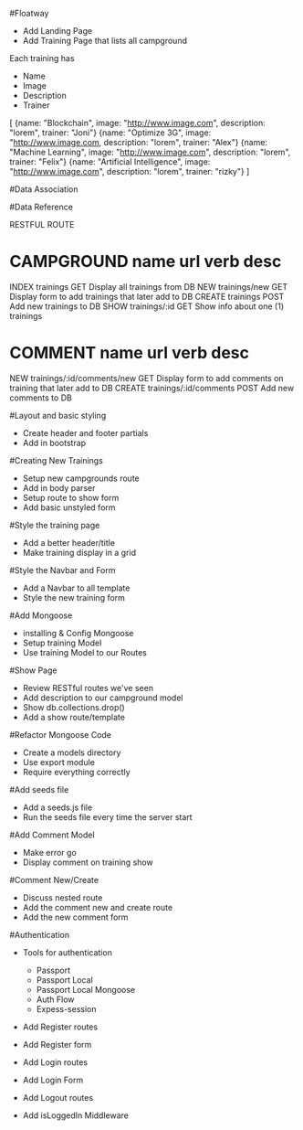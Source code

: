 #Floatway

* Add Landing Page
* Add Training Page that lists all campground


Each training has
* Name
* Image
* Description
* Trainer



[
	{name: "Blockchain", image: "http://www.image.com", description: "lorem", trainer: "Joni"}
	{name: "Optimize 3G", image: "http://www.image.com, description: "lorem", trainer: "Alex"}
	{name: "Machine Learning", image: "http://www.image.com", description: "lorem", trainer: "Felix"}
	{name: "Artificial Intelligence", image: "http://www.image.com", description: "lorem", trainer: "rizky"}
]


#Data Association

#Data Reference






RESTFUL ROUTE

CAMPGROUND
name      url                   verb      desc
=====================================================
INDEX     trainings   	        GET       Display all trainings from DB
NEW       trainings/new 	    GET       Display form to add trainings that later add to DB
CREATE    trainings         	POST      Add new trainings to DB
SHOW      trainings/:id       	GET       Show info about one (1) trainings

COMMENT
name      url                   			verb      desc
=========================================================================
NEW       trainings/:id/comments/new   		GET       Display form to add comments on training that later add to DB
CREATE    trainings/:id/comments   			POST      Add new comments to DB


#Layout and basic styling
* Create header and footer partials
* Add in bootstrap


#Creating New Trainings
* Setup new campgrounds route
* Add in body parser
* Setup route to show form
* Add basic unstyled form

#Style the training page
* Add a better header/title
* Make training display in a grid

#Style the Navbar and Form
* Add a Navbar to all template
* Style the new training form

#Add Mongoose
* installing & Config Mongoose
* Setup training Model
* Use training Model to our Routes

#Show Page 
* Review RESTful routes we've seen
* Add description to our campground model
* Show db.collections.drop()
* Add a show route/template

#Refactor Mongoose Code
* Create a models directory
* Use export module
* Require everything correctly

#Add seeds file
* Add a seeds.js file
* Run the seeds file every time the server start

#Add Comment Model
* Make error go
* Display comment on training show

#Comment New/Create
* Discuss nested route
* Add the comment new and create route
* Add the new comment form


#Authentication
* Tools for authentication
	* Passport
	* Passport Local
	* Passport Local Mongoose
	* Auth Flow
	* Expess-session
* Add Register routes
* Add Register form

* Add Login routes
* Add Login Form

* Add Logout routes
* Add isLoggedIn Middleware








